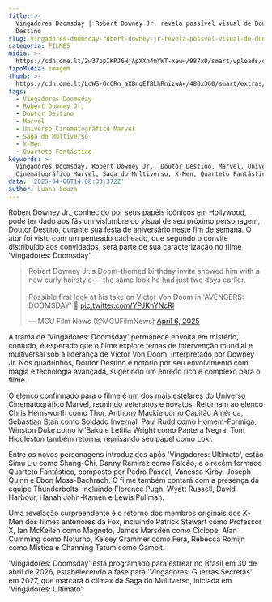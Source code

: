```yaml
---
title: >-
  Vingadores Doomsday | Robert Downey Jr. revela possível visual de Doutor
  Destino
slug: vingadores-doomsday-robert-downey-jr-revela-possvel-visual-de-doutor-destino
categoria: FILMES
midia: >-
  https://cdn.ome.lt/2w37ppIKPJ6HjApXXh4mYWT-xew=/987x0/smart/uploads/conteudo/fotos/robertdowneyjrdoutordestinolow_jkcVBsz.jpg
tipoMidia: imagem
thumb: >-
  https://cdn.ome.lt/LdWS-OcCRn_aXBnqETBLhRnizwA=/480x360/smart/extras/conteudos/robertdowneyjrdoutordestinoconvitefesta.jpg
tags:
  - Vingadores Doomsday
  - Robert Downey Jr.
  - Doutor Destino
  - Marvel
  - Universo Cinematográfico Marvel
  - Saga do Multiverso
  - X-Men
  - Quarteto Fantástico
keywords: >-
  Vingadores Doomsday, Robert Downey Jr., Doutor Destino, Marvel, Universo
  Cinematográfico Marvel, Saga do Multiverso, X-Men, Quarteto Fantástico
data: '2025-04-06T14:08:33.372Z'
author: Luana Souza
---
```


Robert Downey Jr., conhecido por seus papéis icônicos em Hollywood, pode ter dado aos fãs um vislumbre do visual de seu próximo personagem, Doutor Destino, durante sua festa de aniversário neste fim de semana. O ator foi visto com um penteado cacheado, que segundo o convite distribuído aos convidados, será parte de sua caracterização no filme 'Vingadores: Doomsday'.

<blockquote class="twitter-tweet"><p lang="en" dir="ltr">Robert Downey Jr.&#39;s Doom-themed birthday invite showed him with a new curly hairstyle — the same look he had just two days earlier.<br><br>Possible first look at his take on Victor Von Doom in &#39;AVENGERS: DOOMSDAY&#39; 👀 <a href="https://t.co/YPJKhYNcRI">pic.twitter.com/YPJKhYNcRI</a></p>&mdash; MCU Film News (@MCUFilmNews) <a href="https://twitter.com/MCUFilmNews/status/1908800823892861072?ref_src=twsrc%5Etfw">April 6, 2025</a></blockquote> 

A trama de 'Vingadores: Doomsday' permanece envolta em mistério, contudo, é esperado que o filme explore temas de intervenção mundial e multiversal sob a liderança de Victor Von Doom, interpretado por Downey Jr. Nos quadrinhos, Doutor Destino é notório por seu envolvimento com magia e tecnologia avançada, sugerindo um enredo rico e complexo para o filme.

O elenco confirmado para o filme é um dos mais estelares do Universo Cinematográfico Marvel, reunindo veteranos e novatos. Retornam ao elenco Chris Hemsworth como Thor, Anthony Mackie como Capitão América, Sebastian Stan como Soldado Invernal, Paul Rudd como Homem-Formiga, Winston Duke como M'Baku e Letitia Wright como Pantera Negra. Tom Hiddleston também retorna, reprisando seu papel como Loki.

Entre os novos personagens introduzidos após 'Vingadores: Ultimato', estão Simu Liu como Shang-Chi, Danny Ramirez como Falcão, e o recém formado Quarteto Fantástico, composto por Pedro Pascal, Vanessa Kirby, Joseph Quinn e Ebon Moss-Bachrach. O filme também contará com a presença da equipe Thunderbolts, incluindo Florence Pugh, Wyatt Russell, David Harbour, Hanah John-Kamen e Lewis Pullman.

Uma revelação surpreendente é o retorno dos membros originais dos X-Men dos filmes anteriores da Fox, incluindo Patrick Stewart como Professor X, Ian McKellen como Magneto, James Marsden como Ciclope, Alan Cumming como Noturno, Kelsey Grammer como Fera, Rebecca Romijn como Mística e Channing Tatum como Gambit.

'Vingadores: Doomsday' está programado para estrear no Brasil em 30 de abril de 2026, estabelecendo a fase para 'Vingadores: Guerras Secretas' em 2027, que marcará o clímax da Saga do Multiverso, iniciada em 'Vingadores: Ultimato'.

